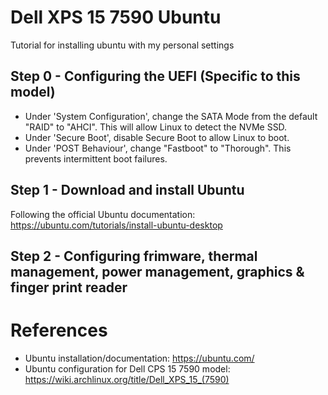 # Dell XPS 15 7590 Ubuntu
Tutorial for installing ubuntu with my personal settings

## Step 0 - Configuring the UEFI (Specific to this model)
- Under 'System Configuration', change the SATA Mode from the default "RAID" to "AHCI". This will allow Linux to detect the NVMe SSD.
- Under 'Secure Boot', disable Secure Boot to allow Linux to boot.
- Under 'POST Behaviour', change "Fastboot" to "Thorough". This prevents intermittent boot failures.

## Step 1 - Download and install Ubuntu
Following the official Ubuntu documentation: https://ubuntu.com/tutorials/install-ubuntu-desktop

## Step 2 - Configuring frimware, thermal management, power management, graphics & finger print reader

# References
- Ubuntu installation/documentation: https://ubuntu.com/
- Ubuntu configuration for Dell CPS 15 7590 model: https://wiki.archlinux.org/title/Dell_XPS_15_(7590)
